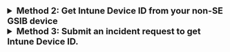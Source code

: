 

<details>
<summary style="font-size:20px;font-weight:bold">Method 2: Get Intune Device ID from your non-SE GSIB device</summary>

1. On your non-SE GSIB device, go to the [TechPass portal](https://portal.techpass.gov.sg/secure/account/profile).
2. Take note of the Intune Device ID from your account profile.

</details>

<details>
<summary style="font-size:20px;font-weight:bold">Method 3: Submit an incident request to get Intune Device ID.</summary>

?> **Note**<br>Use this method only if you can't log in to your GMD or TechPass portal.

- Submit an [incident request](https://go.gov.sg/techpass-sr) to get your Intune Device ID.

</details>

